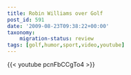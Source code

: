 ```yaml
---
title: Robin Williams over Golf
post_id: 591
date: '2009-08-23T09:38:22+00:00'
taxonomy:
    migration-status: review
tags: [golf,humor,sport,video,youtube]
---
```

{{< youtube pcnFbCCgTo4 >}}
